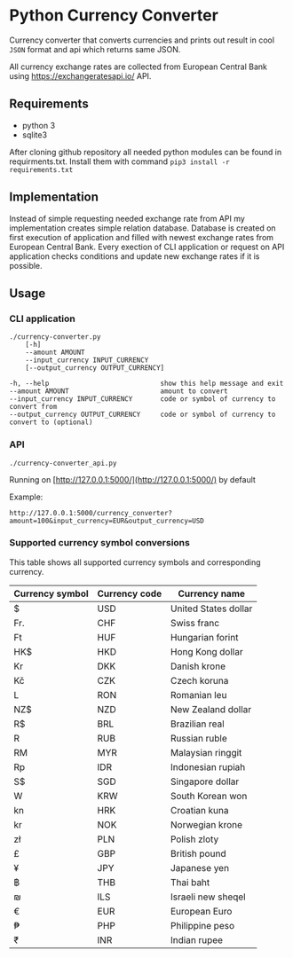 # Python Currency Converter

Currency converter that converts currencies and prints out result
in cool `JSON` format and api which returns same JSON.

All currency exchange rates are collected from European Central Bank using https://exchangeratesapi.io/ API.

## Requirements

* python 3
* sqlite3

After cloning github repository all needed python modules can be found in requirments.txt.
Install them with command `pip3 install -r requirements.txt`

## Implementation

Instead of simple requesting needed exchange rate from API my implementation creates simple
relation database. Database is created on first execution of application and filled with newest 
exchange rates from European Central Bank.
Every exection of CLI application or request on API application checks conditions and update
new exchange rates if it is possible.

## Usage

### CLI application
```
./currency-converter.py
    [-h]
    --amount AMOUNT
    --input_currency INPUT_CURRENCY
    [--output_currency OUTPUT_CURRENCY]

-h, --help                            show this help message and exit
--amount AMOUNT                       amount to convert
--input_currency INPUT_CURRENCY       code or symbol of currency to convert from
--output_currency OUTPUT_CURRENCY     code or symbol of currency to convert to (optional)
```

### API

```
./currency-converter_api.py
```
 Running on [http://127.0.0.1:5000/](http://127.0.0.1:5000/) by default
   
 Example:
```
http://127.0.0.1:5000/currency_converter?amount=100&input_currency=EUR&output_currency=USD
```
   
  
### Supported currency symbol conversions

This table shows all supported currency symbols and corresponding currency.

| Currency symbol | Currency code | Currency name |
|-----|-----|------------------------|
| $   | USD | United States dollar   |
| Fr. | CHF | Swiss franc            |
| Ft  | HUF | Hungarian forint       |
| HK$ | HKD | Hong Kong dollar       |
| Kr  | DKK | Danish krone           |
| Kč  | CZK | Czech koruna           |
| L   | RON | Romanian leu           |
| NZ$ | NZD | New Zealand dollar     |
| R$  | BRL | Brazilian real         |
| R   | RUB | Russian ruble          |
| RM  | MYR | Malaysian ringgit      |
| Rp  | IDR | Indonesian rupiah      |
| S$  | SGD | Singapore dollar       |
| W   | KRW | South Korean won       |
| kn  | HRK | Croatian kuna          |
| kr  | NOK | Norwegian krone        |
| zł  | PLN | Polish zloty           |
| £   | GBP | British pound          |
| ¥   | JPY | Japanese yen           |
| ฿   | THB | Thai baht              |
| ₪   | ILS | Israeli new sheqel     |
| €   | EUR | European Euro          |
| ₱   | PHP | Philippine peso        |
| ₹   | INR | Indian rupee           |
